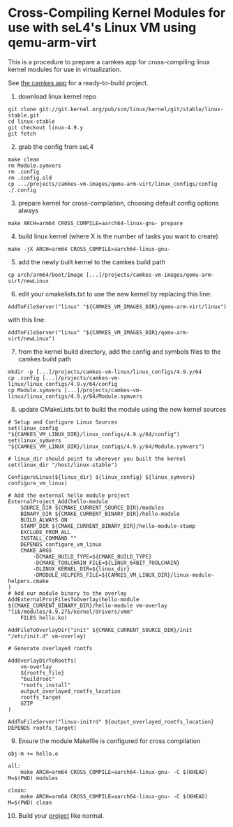 <!--
  Copyright 2021 Michael Neises

  SPDX-License-Identifier: BSD-2-Clause
-->
# Cross-Compiling Kernel Modules for use with seL4's Linux VM using qemu-arm-virt

This is a procedure to prepare a camkes app for cross-compiling linux kernel modules for use in virtualization.

See [the camkes app](https://github.com/seL4/sel4-tutorials/tree/master/tutorials/camkes-vm-kernel-module/module_minimal) for a ready-to-build project.

1. download linux kernel repo
```
git clone git://git.kernel.org/pub/scm/linux/kernel/git/stable/linux-stable.git
cd linux-stable
git checkout linux-4.9.y
git fetch
```

2. grab the config from seL4
```
make clean
rm Module.symvers
rm .config
rm .config.old
cp .../projects/camkes-vm-images/qemu-arm-virt/linux_configs/config ./.config
```

3. prepare kernel for cross-compilation, choosing default config options always
```
make ARCH=arm64 CROSS_COMPILE=aarch64-linux-gnu- prepare
```

4. build linux kernel (where X is the number of tasks you want to create)
```
make -jX ARCH=arm64 CROSS_COMPILE=aarch64-linux-gnu-
```

5. add the newly built kernel to the camkes build path
```
cp arch/arm64/boot/Image [...]/projects/camkes-vm-images/qemu-arm-virt/newLinux
```

6. edit your cmakelists.txt to use the new kernel by replacing this line:
```
AddToFileServer("linux" "${CAMKES_VM_IMAGES_DIR}/qemu-arm-virt/linux")
```
with this line:
```
AddToFileServer("linux" "${CAMKES_VM_IMAGES_DIR}/qemu-arm-virt/newLinux")
```
7. from the kernel build directory, add the config and symbols files to the camkes build path
```
mkdir -p [...]/projects/camkes-vm-linux/linux_configs/4.9.y/64
cp .config [...]/projects/camkes-vm-linux/linux_configs/4.9.y/64/config
cp Module.symvers [...]/projects/camkes-vm-linux/linux_configs/4.9.y/64/Module.symvers
```

8. update CMakeLists.txt to build the module using the new kernel sources
```
# Setup and Configure Linux Sources
set(linux_config "${CAMKES_VM_LINUX_DIR}/linux_configs/4.9.y/64/config")
set(linux_symvers "${CAMKES_VM_LINUX_DIR}/linux_configs/4.9.y/64/Module.symvers")

# linux_dir should point to wherever you built the kernel
set(linux_dir "/host/linux-stable")

ConfigureLinux(${linux_dir} ${linux_config} ${linux_symvers} configure_vm_linux)

# Add the external hello module project
ExternalProject_Add(hello-module
    SOURCE_DIR ${CMAKE_CURRENT_SOURCE_DIR}/modules
    BINARY_DIR ${CMAKE_CURRENT_BINARY_DIR}/hello-module
    BUILD_ALWAYS ON
    STAMP_DIR ${CMAKE_CURRENT_BINARY_DIR}/hello-module-stamp
    EXCLUDE_FROM_ALL
    INSTALL_COMMAND ""
    DEPENDS configure_vm_linux
    CMAKE_ARGS
        -DCMAKE_BUILD_TYPE=${CMAKE_BUILD_TYPE}
        -DCMAKE_TOOLCHAIN_FILE=${LINUX_64BIT_TOOLCHAIN}
        -DLINUX_KERNEL_DIR=${linux_dir}
        -DMODULE_HELPERS_FILE=${CAMKES_VM_LINUX_DIR}/linux-module-helpers.cmake
)
# Add our module binary to the overlay
AddExternalProjFilesToOverlay(hello-module
${CMAKE_CURRENT_BINARY_DIR}/hello-module vm-overlay "lib/modules/4.9.275/kernel/drivers/vmm"
    FILES hello.ko)

AddFileToOverlayDir("init" ${CMAKE_CURRENT_SOURCE_DIR}/init "/etc/init.d" vm-overlay)

# Generate overlayed rootfs

AddOverlayDirToRootfs(
    vm-overlay
    ${rootfs_file}
    "buildroot"
    "rootfs_install"
    output_overlayed_rootfs_location
    rootfs_target
    GZIP
)

AddToFileServer("linux-initrd" ${output_overlayed_rootfs_location} DEPENDS rootfs_target)
```

9. Ensure the module Makefile is configured for cross compilation
```
obj-m += hello.o

all:
	make ARCH=arm64 CROSS_COMPILE=aarch64-linux-gnu- -C $(KHEAD) M=$(PWD) modules

clean:
	make ARCH=arm64 CROSS_COMPILE=aarch64-linux-gnu- -C $(KHEAD) M=$(PWD) clean

```

10. Build your [project](https://github.com/seL4/sel4-tutorials/tree/master/tutorials/camkes-vm-kernel-module/module_minimal) like normal.
